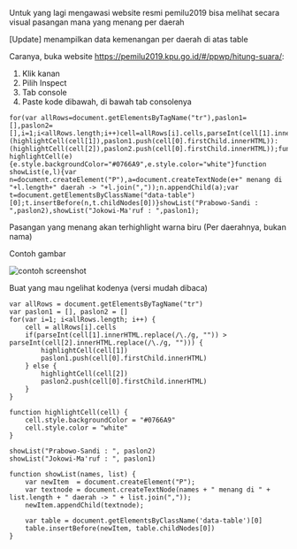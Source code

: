 Untuk yang lagi mengawasi website resmi pemilu2019 
bisa melihat secara visual pasangan mana yang menang per daerah

[Update] menampilkan data kemenangan per daerah di atas table

Caranya, buka website https://pemilu2019.kpu.go.id/#/ppwp/hitung-suara/:
1. Klik kanan 
2. Pilih Inspect
3. Tab console
4. Paste kode dibawah, di bawah tab consolenya
```
for(var allRows=document.getElementsByTagName("tr"),paslon1=[],paslon2=[],i=1;i<allRows.length;i++)cell=allRows[i].cells,parseInt(cell[1].innerHTML.replace(/\./g,""))>parseInt(cell[2].innerHTML.replace(/\./g,""))?(highlightCell(cell[1]),paslon1.push(cell[0].firstChild.innerHTML)):(highlightCell(cell[2]),paslon2.push(cell[0].firstChild.innerHTML));function highlightCell(e){e.style.backgroundColor="#0766A9",e.style.color="white"}function showList(e,l){var n=document.createElement("P"),a=document.createTextNode(e+" menang di "+l.length+" daerah -> "+l.join(","));n.appendChild(a);var t=document.getElementsByClassName("data-table")[0];t.insertBefore(n,t.childNodes[0])}showList("Prabowo-Sandi : ",paslon2),showList("Jokowi-Ma'ruf : ",paslon1);
```

Pasangan yang menang akan terhighlight warna biru (Per daerahnya, bukan nama)

Contoh gambar

![contoh screenshot](https://i.ibb.co/cDyypbz/Screen-Shot-2019-04-25-at-10-24-35-PM.png)

Buat yang mau ngelihat kodenya (versi mudah dibaca)
```
var allRows = document.getElementsByTagName("tr")    
var paslon1 = [], paslon2 = []
for(var i=1; i<allRows.length; i++) { 
    cell = allRows[i].cells
    if(parseInt(cell[1].innerHTML.replace(/\./g, "")) > parseInt(cell[2].innerHTML.replace(/\./g, ""))) {
        highlightCell(cell[1])
        paslon1.push(cell[0].firstChild.innerHTML)
    } else {
        highlightCell(cell[2])
        paslon2.push(cell[0].firstChild.innerHTML)
    }    
}

function highlightCell(cell) {
    cell.style.backgroundColor = "#0766A9"
    cell.style.color = "white"
}

showList("Prabowo-Sandi : ", paslon2)
showList("Jokowi-Ma'ruf : ", paslon1)

function showList(names, list) {
    var newItem  = document.createElement("P");
    var textnode = document.createTextNode(names + " menang di " + list.length + " daerah -> " + list.join(","));
    newItem.appendChild(textnode); 

    var table = document.getElementsByClassName('data-table')[0]
    table.insertBefore(newItem, table.childNodes[0])
}
```
